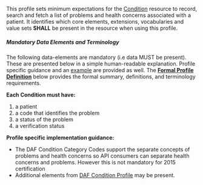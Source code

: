 This profile sets minimum expectations for the [Condition] resource to record, search and fetch a  list of problems and health concerns associated with a patient. It identifies which core elements, extensions, vocabularies and value sets **SHALL** be present in the resource when using this profile.


##### Mandatory Data Elements and Terminology


The following data-elements are mandatory (i.e data MUST be present). These are presented below in a simple human-readable explanation.  Profile specific guidance and an [example](#example) are provided as well.  The [**Formal Profile Definition**](#profile) below provides the  formal summary, definitions, and  terminology requirements.  

**Each Condition must have:**

1.  a patient
1.  a code that identifies the problem
1.  a status of the problem
1.  a verification status


**Profile specific implementation guidance:**

* The DAF Condition Category Codes support the separate concepts of problems and health concerns so API consumers can separate health concerns and problems. However this is not mandatory for 2015 certification
* Additional elements from [DAF Condition Profile] may be present.

[Condition]: http://hl7-fhir.github.io/condition.html
 [DAF Condition Profile]: daf-Condition.html
